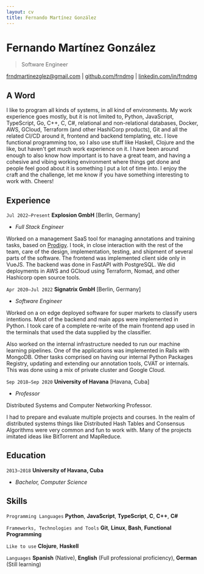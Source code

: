 ```yaml
---
layout: cv
title: Fernando Martínez González
---
```

# Fernando Martínez González

> Software Engineer

<div id="webaddress">
<a href="mailto:frndmartinezglez+work@gmail.com">frndmartinezglez@gmail.com</a>
| <a href="https://github.com/frndmg">github.com/frndmg</a>
| <a href="https://www.linkedin.com/in/frndmg">linkedin.com/in/frndmg</a>
</div>

## A Word

I like to program all kinds of systems, in all kind of environments. My work experience goes mostly, but it is not limited to, Python, JavaScript, TypeScript, Go, C++, C, C#, relational and non-relational databases, Docker, AWS, GCloud, Terraform (and other HashiCorp products), Git and all the related CI/CD around it, frontend and backend templating, etc. I love functional programming too, so I also use stuff like Haskell, Clojure and the like, but haven't get much work experience on it. I have been around enough to also know how important is to have a great team, and having a cohesive and vibing working environment where things get done and people feel good about it is something I put a lot of time into. I enjoy the craft and the challenge, let me know if you have something interesting to work with. Cheers!

## Experience

<!--

-->
`Jul 2022–Present`
__Explosion GmbH__ [Berlin, Germany]

- _Full Stack Engineer_

Worked on a management SaaS tool for managing annotations and training tasks,
based on [Prodigy](https://prodigy.ai). I took, in close interaction with the
rest of the team, care of the design, implementation, testing, and shipment of
several parts of the software. The frontend was implemented client side only in
VueJS. The backend was done in FastAPI with PostgreSQL. We did deployments in
AWS and GCloud using Terraform, Nomad, and other Hashicorp open source tools.

<!--

-->
`Apr 2020–Jul 2022`
__Signatrix GmbH__ [Berlin, Germany]

- _Software Engineer_

Worked on a on edge deployed software for super markets to classify users
intentions. Most of the backend and main apps were implemented in Python. I
took care of a complete re-write of the main frontend app used in the terminals
that used the data supplied by the classifier.

Also worked on the internal infrastructure needed to run our machine learning
pipelines. One of the applications was implemented in Rails with MongoDB. Other
tasks comprised on having our internal Python Packages Registry, updating and
extending our annotation tools, CVAT or internals. This was done using a mix
of private cluster and Google Cloud.

<!--

`Sep 2019–Apr 2020`
__SwagUp SA__ [Havana, Cuba]

- _Software Engineer_
-->

<!--

-->
`Sep 2018–Sep 2020`
__University of Havana__ [Havana, Cuba]

- _Professor_

Distributed Systems and Computer Networking Professor.

I had to prepare and evaluate multiple projects and courses. In the realm of distributed systems things like Distributed Hash Tables and Consensus Algorithms were very common and fun to work with. Many of the projects imitated ideas like BitTorrent and MapReduce.

<!--

-->
## Education

`2013–2018`
__University of Havana, Cuba__

- _Bachelor, Computer Science_

## Skills

`Programming Languages`
__Python__, __JavaScript__, __TypeScript__, __C__, __C++__, __C#__

`Frameworks, Technologies and Tools`
__Git__, __Linux__, __Bash__, __Functional Programming__

`Like to use`
__Clojure__, __Haskell__

`Languages`
__Spanish__ (Native), __English__ (Full professional proficiency), __German__ (Still learning)
